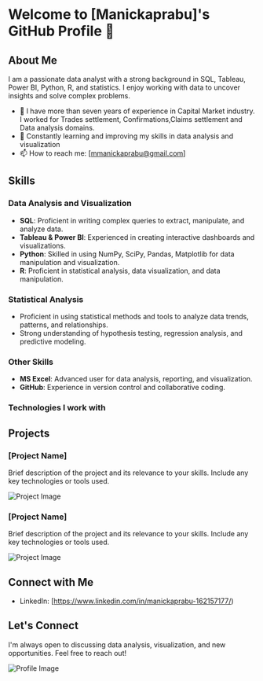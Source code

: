 # Welcome to [Manickaprabu]'s GitHub Profile 👋

## About Me
I am a passionate data analyst with a strong background in SQL, Tableau, Power BI, Python, R, and statistics. I enjoy working with data to uncover insights and solve complex problems.

- 💼 I have more than seven years of experience in Capital Market industry. I worked for Trades settlement, Confirmations,Claims settlement and Data analysis domains.
- 🌱 Constantly learning and improving my skills in data analysis and visualization
- 📫 How to reach me: [mmanickaprabu@gmail.com]

## Skills

### Data Analysis and Visualization
- **SQL**: Proficient in writing complex queries to extract, manipulate, and analyze data.
- **Tableau & Power BI**: Experienced in creating interactive dashboards and visualizations.
- **Python**: Skilled in using NumPy, SciPy, Pandas, Matplotlib for data manipulation and visualization.
- **R**: Proficient in statistical analysis, data visualization, and data manipulation.

### Statistical Analysis
- Proficient in using statistical methods and tools to analyze data trends, patterns, and relationships.
- Strong understanding of hypothesis testing, regression analysis, and predictive modeling.

### Other Skills
- **MS Excel**: Advanced user for data analysis, reporting, and visualization.
- **GitHub**: Experience in version control and collaborative coding.

### Technologies I work with


## Projects

### [Project Name]
Brief description of the project and its relevance to your skills. Include any key technologies or tools used.

![Project Image](link_to_project_image_if_available)

### [Project Name]
Brief description of the project and its relevance to your skills. Include any key technologies or tools used.

![Project Image](link_to_project_image_if_available)

## Connect with Me
- LinkedIn: [https://www.linkedin.com/in/manickaprabu-162157177/)

## Let's Connect
I'm always open to discussing data analysis, visualization, and new opportunities. Feel free to reach out!

![Profile Image](link_to_profile_image_if_available)
